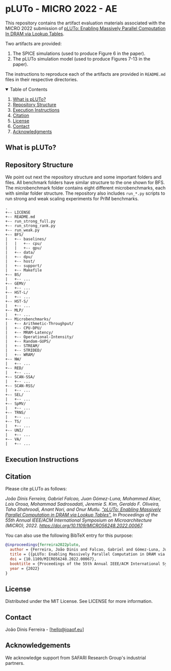 # pLUTo - MICRO 2022 - AE

This repository contains the artifact evaluation materials associated with the MICRO 2022 submission of [pLUTo: Enabling Massively Parallel Computation
In DRAM via Lookup Tables](pLUTo.pdf).

Two artifacts are provided:

1. The SPICE simulations (used to produce Figure 6 in the paper).
2. The pLUTo simulation model (used to produce Figures 7-13 in the paper).

The instructions to reproduce each of the artifacts are provided in `README.md` files in their respective directories.

<details open="open">
  <summary>Table of Contents</summary>
  <ol>
    <li><a href="#what-is-pluto">What is pLUTo?</a></li>
    <li><a href="#repository-structure">Repository Structure</a></li>
    <li><a href="#execution-instructions">Execution Instructions</a></li>
    <li><a href="#citation">Citation</a></li>
    <li><a href="#license">License</a></li>
    <li><a href="#contact">Contact</a></li>
    <li><a href="#acknowledgments">Acknowledgments</a></li>
  </ol>
</details>

## What is pLUTo?

## Repository Structure

We point out next the repository structure and some important folders and files.
All benchmark folders have similar structure to the one shown for BFS.
The microbenchmark folder contains eight different microbenchmarks, each with similar folder structure.
The repository also includes `run_*.py` scripts to run strong and weak scaling experiments for PrIM benchmarks.

```
.
+-- LICENSE
+-- README.md
+-- run_strong_full.py
+-- run_strong_rank.py
+-- run_weak.py
+-- BFS/
|   +-- baselines/
|	|	+-- cpu/
|	|	+-- gpu/
|   +-- data/
|   +-- dpu/
|   +-- host/
|   +-- support/
|   +-- Makefile
+-- BS/
|   +-- ...
+-- GEMV/
|   +-- ...
+-- HST-L/
|   +-- ...
+-- HST-S/
|   +-- ...
+-- MLP/
|   +-- ...
+-- Microbenchmarks/
|   +-- Arithmetic-Throughput/
|   +-- CPU-DPU/
|   +-- MRAM-Latency/
|   +-- Operational-Intensity/
|   +-- Random-GUPS/
|   +-- STREAM/
|   +-- STRIDED/
|   +-- WRAM/
+-- NW/
|   +-- ...
+-- RED/
|   +-- ...
+-- SCAN-SSA/
|   +-- ...
+-- SCAN-RSS/
|   +-- ...
+-- SEL/
|   +-- ...
+-- SpMV/
|   +-- ...
+-- TRNS/
|   +-- ...
+-- TS/
|   +-- ...
+-- UNI/
|   +-- ...
+-- VA/
|   +-- ...
```

## Execution Instructions

## Citation

Please cite pLUTo as follows:

_João Dinis Ferreira, Gabriel Falcao, Juan Gómez-Luna, Mohammed Alser, Lois Orosa, Mohammad Sadrosadati, Jeremie S. Kim, Geraldo F. Oliveira, Taha Shahroodi, Anant Nori, and Onur Mutlu. ["pLUTo: Enabling Massively Parallel Computation in DRAM via Lookup Tables".](https://arxiv.org/abs/2104.07699) In Proceedings of the 55th Annual IEEE/ACM International Symposium on Microarchitecture (MICRO), 2022. https://doi.org/10.1109/MICRO56248.2022.00067._

You can also use the following BibTeX entry for this purpose:

```bibtex
@inproceedings{ferreira2022pluto,
  author = {Ferreira, João Dinis and Falcao, Gabriel and Gómez-Luna, Juan and Alser, Mohammed and Orosa, Lois and Sadrosadati, Mohammad and Kim, Jeremie S. and Oliveira, Geraldo F. and Shahroodi, Taha and Nori, Anant and Mutlu, Onur},
  title = {{pLUTo: Enabling Massively Parallel Computation in DRAM via Lookup Tables}},
  doi = {10.1109/MICRO56248.2022.00067},
  booktitle = {Proceedings of the 55th Annual IEEE/ACM International Symposium on Microarchitecture (MICRO)},
  year = {2022}
}
```

## License

Distributed under the MIT License. See LICENSE for more information.

## Contact

João Dinis Ferreira - [hello@joaof.eu]

## Acknowledgements

We acknowledge support from SAFARI Research Group's industrial partners.
